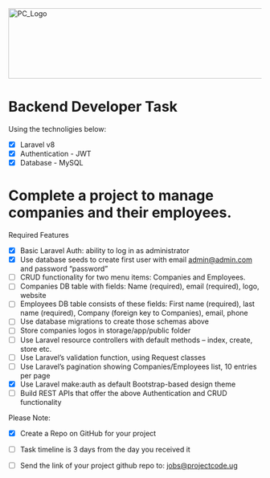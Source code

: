 <img src="https://github.com/ismailasega/projectCode-interview/blob/main/img/pcLogo.png" alt="PC_Logo" width="564" height="140">

# Backend Developer Task

Using the technoligies below:

- [x]  Laravel v8
- [x] Authentication - JWT
- [x] Database - MySQL

# Complete a project to manage companies and their employees.

Required Features
- [x] Basic Laravel Auth: ability to log in as administrator
- [x] Use database seeds to create first user with email admin@admin.com and password “password”
- [ ] CRUD functionality for two menu items: Companies and Employees.
- [ ] Companies DB table with fields: Name (required), email (required), logo, website
- [ ] Employees DB table consists of these fields: First name (required), last name (required), Company (foreign key to Companies), email, phone
- [ ] Use database migrations to create those schemas above
- [ ] Store companies logos in storage/app/public folder
- [ ] Use Laravel resource controllers with default methods – index, create, store etc.
- [ ] Use Laravel’s validation function, using Request classes
- [ ] Use Laravel’s pagination showing Companies/Employees list, 10 entries per page
- [x] Use Laravel make:auth as default Bootstrap-based design theme
- [ ] Build REST APIs that offer the above Authentication and CRUD functionality

Please Note:
- [x] Create a Repo on GitHub for your project
- [ ] Task timeline is 3 days from the day you received it

- [ ] Send the link of your project github repo to: jobs@projectcode.ug
